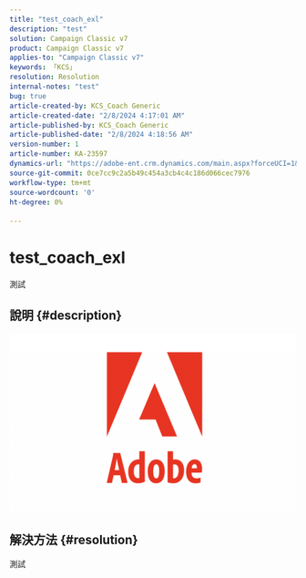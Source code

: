 ```yaml
---
title: "test_coach_exl"
description: "test"
solution: Campaign Classic v7
product: Campaign Classic v7
applies-to: "Campaign Classic v7"
keywords: 「KCS」
resolution: Resolution
internal-notes: "test"
bug: true
article-created-by: KCS_Coach Generic
article-created-date: "2/8/2024 4:17:01 AM"
article-published-by: KCS_Coach Generic
article-published-date: "2/8/2024 4:18:56 AM"
version-number: 1
article-number: KA-23597
dynamics-url: "https://adobe-ent.crm.dynamics.com/main.aspx?forceUCI=1&pagetype=entityrecord&etn=knowledgearticle&id=da06bce2-38c6-ee11-9079-6045bd0061cb"
source-git-commit: 0ce7cc9c2a5b49c454a3cb4c4c186d066cec7976
workflow-type: tm+mt
source-wordcount: '0'
ht-degree: 0%

---
```


# test_coach_exl


測試

## 說明 {#description}

![](assets/___7f1e9615-39c6-ee11-9079-6045bd0061cb___.png)

## 解決方法 {#resolution}


測試
